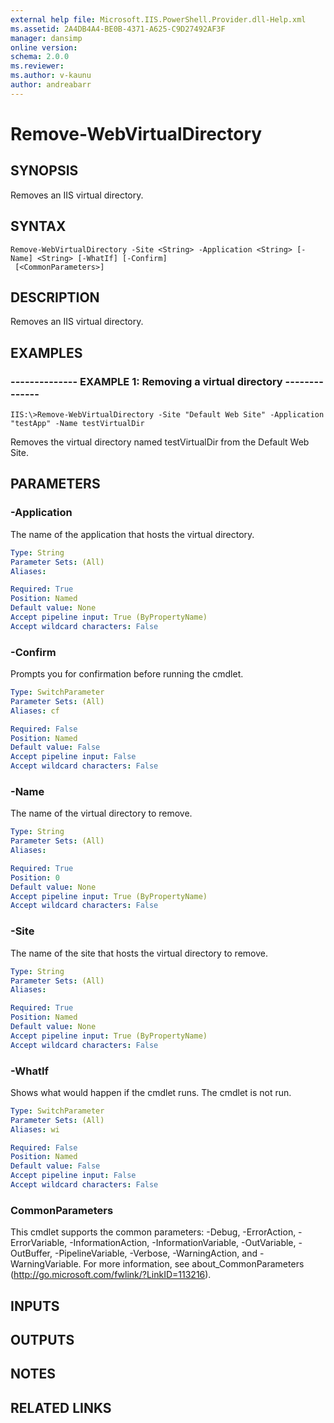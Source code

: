 ```yaml
---
external help file: Microsoft.IIS.PowerShell.Provider.dll-Help.xml
ms.assetid: 2A4DB4A4-BE0B-4371-A625-C9D27492AF3F
manager: dansimp
online version: 
schema: 2.0.0
ms.reviewer:
ms.author: v-kaunu
author: andreabarr
---
```


# Remove-WebVirtualDirectory

## SYNOPSIS
Removes an IIS virtual directory.

## SYNTAX

```
Remove-WebVirtualDirectory -Site <String> -Application <String> [-Name] <String> [-WhatIf] [-Confirm]
 [<CommonParameters>]
```

## DESCRIPTION
Removes an IIS virtual directory.

## EXAMPLES

### -------------- EXAMPLE 1: Removing a virtual directory --------------
```
IIS:\>Remove-WebVirtualDirectory -Site "Default Web Site" -Application "testApp" -Name testVirtualDir
```

Removes the virtual directory named testVirtualDir from the Default Web Site.

## PARAMETERS

### -Application
The name of the application that hosts the virtual directory.

```yaml
Type: String
Parameter Sets: (All)
Aliases: 

Required: True
Position: Named
Default value: None
Accept pipeline input: True (ByPropertyName)
Accept wildcard characters: False
```

### -Confirm
Prompts you for confirmation before running the cmdlet.

```yaml
Type: SwitchParameter
Parameter Sets: (All)
Aliases: cf

Required: False
Position: Named
Default value: False
Accept pipeline input: False
Accept wildcard characters: False
```

### -Name
The name of the virtual directory to remove.

```yaml
Type: String
Parameter Sets: (All)
Aliases: 

Required: True
Position: 0
Default value: None
Accept pipeline input: True (ByPropertyName)
Accept wildcard characters: False
```

### -Site
The name of the site that hosts the virtual directory to remove.

```yaml
Type: String
Parameter Sets: (All)
Aliases: 

Required: True
Position: Named
Default value: None
Accept pipeline input: True (ByPropertyName)
Accept wildcard characters: False
```

### -WhatIf
Shows what would happen if the cmdlet runs.
The cmdlet is not run.

```yaml
Type: SwitchParameter
Parameter Sets: (All)
Aliases: wi

Required: False
Position: Named
Default value: False
Accept pipeline input: False
Accept wildcard characters: False
```

### CommonParameters
This cmdlet supports the common parameters: -Debug, -ErrorAction, -ErrorVariable, -InformationAction, -InformationVariable, -OutVariable, -OutBuffer, -PipelineVariable, -Verbose, -WarningAction, and -WarningVariable. For more information, see about_CommonParameters (http://go.microsoft.com/fwlink/?LinkID=113216).

## INPUTS

## OUTPUTS

## NOTES

## RELATED LINKS

